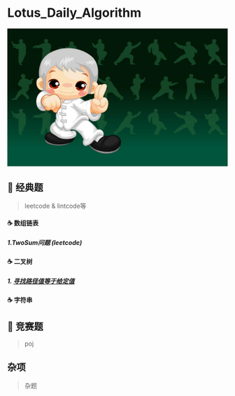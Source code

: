 Lotus_Daily_Algorithm
===
![kungfu](https://raw.githubusercontent.com/lotushacker/Lotus_Daily_Algorithm/master/Resource/kungfu.jpg)

## :snail: 经典题
> leetcode & lintcode等

#### :coffee:  数组链表

##### 1.TwoSum问题 (leetcode)

#### :coffee:  二叉树

##### 1. [寻找路径值等于给定值]()

#### :coffee:  字符串

## :snail: 竞赛题
> poj

## 杂项

> 杂题


